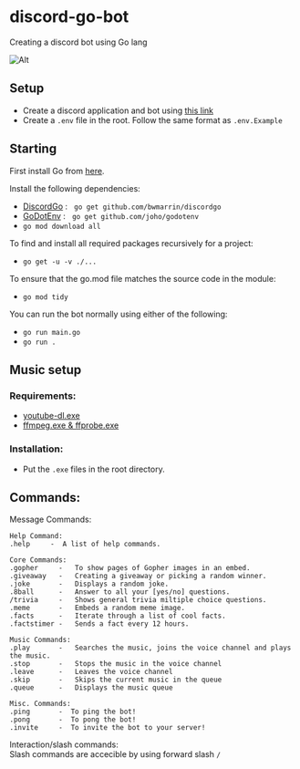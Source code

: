 # discord-go-bot
Creating a discord bot using Go lang

![Alt](https://repobeats.axiom.co/api/embed/76f75f56b773f742fd9f9df54443be7fea06186b.svg)


## Setup
- Create a discord application and bot using [this link](https://discord.com/developers/applications)
- Create a `.env` file in the root. Follow the same format as `.env.Example`


## Starting
First install Go from [here](https://go.dev/dl/).

Install the following dependencies:
- [DiscordGo](https://github.com/bwmarrin/discordgo) : &nbsp; `go get github.com/bwmarrin/discordgo`
- [GoDotEnv](https://github.com/joho/godotenv) : &nbsp; `go get github.com/joho/godotenv`
- `go mod download all`

To find and install all required packages recursively for a project:
- `go get -u -v ./...`

To ensure that the go.mod file matches the source code in the module:
- `go mod tidy`  

You can run the bot normally using either of the following:
- `go run main.go`
- `go run .`

## Music setup
### Requirements:
- [youtube-dl.exe](http://ytdl-org.github.io/youtube-dl/download.html)
- [ffmpeg.exe & ffprobe.exe](https://www.gyan.dev/ffmpeg/builds/)
### Installation:
- Put the `.exe` files in the root directory.

## Commands:
Message Commands:
```
Help Command: 
.help     -  A list of help commands.

Core Commands:
.gopher     -   To show pages of Gopher images in an embed.
.giveaway   -   Creating a giveaway or picking a random winner.
.joke       -   Displays a random joke.
.8ball      -   Answer to all your [yes/no] questions.
/trivia     -   Shows general trivia miltiple choice questions.
.meme       -   Embeds a random meme image.
.facts      -   Iterate through a list of cool facts.
.factstimer -   Sends a fact every 12 hours.

Music Commands:
.play       -   Searches the music, joins the voice channel and plays the music.
.stop       -   Stops the music in the voice channel
.leave      -   Leaves the voice channel
.skip       -   Skips the current music in the queue
.queue      -   Displays the music queue

Misc. Commands:
.ping       -  To ping the bot!
.pong       -  To pong the bot!
.invite     -  To invite the bot to your server!
```
Interaction/slash commands:  
Slash commands are accecible by using forward slash  `/`